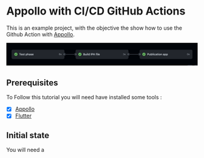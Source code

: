 <h1>Appollo with CI/CD GitHub Actions</h1>

This is an example project, with the objective the show how to use the Github Action with [Appollo](https://github.com/Appollo-CLI/Appollo "The easy way to setup, build & release flutter apps for iOS on Linux, Windows and MacOS").

![The San Juan Mountains are beautiful!](/.images/workflow.jpg "San Juan Mountains")

<h2>Prerequisites</h2>

To Follow this tutorial you will need have installed some tools :
- [X] [Appollo](https://github.com/Appollo-CLI/Appollo)
- [x] [Flutter](https://docs.flutter.dev/get-started/install)

<h2>Initial state</h2>

You will need a 
